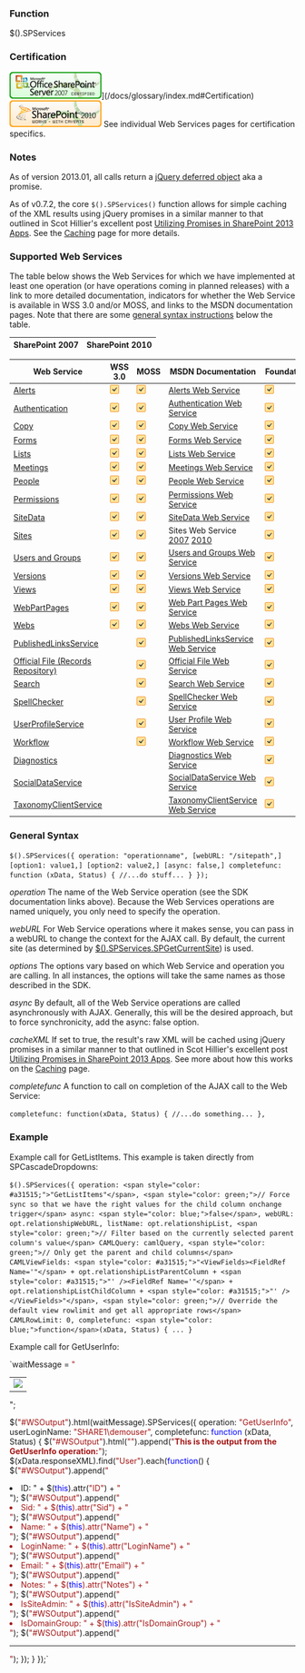 ### Function

$().SPServices

### Certification

![Certified for SharePoint 2007](/docs/img/sp2007-cert.jpg)](/docs/glossary/index.md#Certification) [![Works with Caveats with SharePoint 2010](/docs/img/sp2010-works.jpg)](/docs/glossary/index.md##Certification)
See individual Web Services pages for certification specifics.

### Notes

As of version 2013.01, all calls return a [jQuery deferred object](http://api.jquery.com/category/deferred-object/) aka a promise.

As of v0.7.2, the core `$().SPServices()` function allows for simple caching of the XML results using jQuery promises in a similar manner to that outlined in Scot Hillier's excellent post [Utilizing Promises in SharePoint 2013 Apps](http://www.shillier.com/archive/2012/11/29/utilizing-promises-in-sharepoint-2013-apps.aspx). See the [Caching](/wikipage?title=Caching) page for more details.

### Supported Web Services

The table below shows the Web Services for which we have implemented at least one operation (or have operations coming in planned releases) with a link to more detailed documentation, indicators for whether the Web Service is available in WSS 3.0 and/or MOSS, and links to the MSDN documentation pages. Note that there are some [general syntax instructions](/wikipage?title=%24%28%29.SPServices&ANCHOR#GeneralSyntax) below the table.

| SharePoint 2007 | SharePoint 2010 |
| --------------- | --------------- |

| Web Service | WSS 3.0 | MOSS | MSDN Documentation | Foundation | SP2010 |
| ----------- | ------- | ---- | ------------------ | ---------- | ------ |
| [Alerts](/docs/api/Alerts.md) | ![](/docs/img/checkmark.gif) | ![](/docs/img/checkmark.gif) | [Alerts Web Service](http://msdn.microsoft.com/en-us/library/alerts.aspx) | ![](/docs/img/checkmark.gif) | ![](/docs/img/checkmark.gif) |
| [Authentication](/docs/api/Authentication.md) | ![](/docs/img/checkmark.gif) | ![](/docs/img/checkmark.gif) | [Authentication Web Service](http://msdn.microsoft.com/en-us/library/authentication.aspx) | ![](/docs/img/checkmark.gif) | ![](/docs/img/checkmark.gif) |
| [Copy](/docs/api/Copy.md) | ![](/docs/img/checkmark.gif) | ![](/docs/img/checkmark.gif) | [Copy Web Service](http://msdn.microsoft.com/en-us/library/copy.aspx) | ![](/docs/img/checkmark.gif) | ![](/docs/img/checkmark.gif) |
| [Forms](/docs/api/Forms.md) | ![](/docs/img/checkmark.gif) | ![](/docs/img/checkmark.gif) | [Forms Web Service](http://msdn.microsoft.com/en-us/library/forms.aspx) | ![](/docs/img/checkmark.gif) | ![](/docs/img/checkmark.gif) |
| [Lists](/docs/core/api/Lists.md) | ![](/docs/img/checkmark.gif) | ![](/docs/img/checkmark.gif) | [Lists Web Service](http://msdn.microsoft.com/en-us/library/lists.aspx) | ![](/docs/img/checkmark.gif) | ![](/docs/img/checkmark.gif) |
| [Meetings](/docs/api/Meetings.md) | ![](/docs/img/checkmark.gif) | ![](/docs/img/checkmark.gif) | [Meetings Web Service](http://msdn.microsoft.com/en-us/library/ms774629.aspx) | ![](/docs/img/checkmark.gif) | ![](/docs/img/checkmark.gif) |
| [People](/docs/api/People.md) | ![](/docs/img/checkmark.gif) | ![](/docs/img/checkmark.gif) | [People Web Service](http://msdn.microsoft.com/en-us/library/people.aspx) | ![](/docs/img/checkmark.gif) | ![](/docs/img/checkmark.gif) |
| [Permissions](/docs/api/Permissions.md) | ![](/docs/img/checkmark.gif) | ![](/docs/img/checkmark.gif) | [Permissions Web Service](http://msdn.microsoft.com/en-us/library/permissions.aspx) | ![](/docs/img/checkmark.gif) | ![](/docs/img/checkmark.gif) |
| [SiteData](/docs/api/SiteData.md) | ![](/docs/img/checkmark.gif) | ![](/docs/img/checkmark.gif) | [SiteData Web Service](http://msdn.microsoft.com/en-us/library/ms774821(v=office.12).aspx) | ![](/docs/img/checkmark.gif) | ![](/docs/img/checkmark.gif) |
| [Sites](/docs/api/Sites.md) | ![](/docs/img/checkmark.gif) | ![](/docs/img/checkmark.gif) | Sites Web Service [2007](http://msdn.microsoft.com/en-us/library/ms774847(v=office.12).aspx) [2010](http://msdn.microsoft.com/en-us/library/bb250173.aspx) | ![](/docs/img/checkmark.gif) | ![](/docs/img/checkmark.gif) |
| [Users and Groups](/docs/api/Users%20and%20Groups.md) | ![](/docs/img/checkmark.gif) | ![](/docs/img/checkmark.gif) | [Users and Groups Web Service](http://msdn.microsoft.com/en-us/library/ms772647.aspx) | ![](/docs/img/checkmark.gif) | ![](/docs/img/checkmark.gif) |
| [Versions](/docs/api/Versions.md) | ![](/docs/img/checkmark.gif) | ![](/docs/img/checkmark.gif) | [Versions Web Service](http://msdn.microsoft.com/en-us/library/ms772545.aspx) | ![](/docs/img/checkmark.gif) | ![](/docs/img/checkmark.gif) |
| [Views](/docs/api/Views.md) | ![](/docs/img/checkmark.gif) | ![](/docs/img/checkmark.gif) | [Views Web Service](http://msdn.microsoft.com/en-us/library/views.aspx) | ![](/docs/img/checkmark.gif) | ![](/docs/img/checkmark.gif) |
| [WebPartPages](/docs/api/WebPartPages.md) | ![](/docs/img/checkmark.gif) | ![](/docs/img/checkmark.gif) | [Web Part Pages Web Service](http://msdn.microsoft.com/en-us/library/ms774569.aspx) | ![](/docs/img/checkmark.gif) | ![](/docs/img/checkmark.gif) |
| [Webs](/docs/api/Webs.md) | ![](/docs/img/checkmark.gif) | ![](/docs/img/checkmark.gif) | [Webs Web Service](http://msdn.microsoft.com/en-us/library/webs.aspx) | ![](/docs/img/checkmark.gif) | ![](/docs/img/checkmark.gif) |
| [PublishedLinksService](/docs/api/PublishedLinksService.md) | | ![](/docs/img/checkmark.gif) | [PublishedLinksService Web Service](http://msdn.microsoft.com/en-us/library/aa981003.aspx) | ![](/docs/img/checkmark.gif) |
| [Official File (Records Repository)](/docs/api/OfficialFile.md) | | ![](/docs/img/checkmark.gif) | [Official File Web Service](http://msdn.microsoft.com/en-us/library/aa981147(v=office.12).aspx) | ![](/docs/img/checkmark.gif) |
| [Search](/docs/api/Search.md) | | ![](/docs/img/checkmark.gif) | [Search Web Service](http://msdn.microsoft.com/en-us/library/search.aspx) | ![](/docs/img/checkmark.gif) |
| [SpellChecker](/docs/api/SpellChecker.md) | | ![](/docs/img/checkmark.gif) | [SpellChecker Web Service](http://msdn.microsoft.com/en-us/library/microsoft.sharepoint.publishing.spellchecker.spellcheck.aspx) | ![](/docs/img/checkmark.gif) |
| [UserProfileService](/docs/api/UserProfileService.md) | | ![](/docs/img/checkmark.gif) | [User Profile Web Service](http://msdn.microsoft.com/en-us/library/aa981571.aspx) | ![](/docs/img/checkmark.gif) |
| [Workflow](/docs/api/Workflow.md) | | ![](/docs/img/checkmark.gif) | [Workflow Web Service](http://msdn.microsoft.com/en-us/library/aa981383.aspx) | ![](/docs/img/checkmark.gif) |
| [Diagnostics](/docs/api/Diagnostics.md) | | | [Diagnostics Web Service](http://msdn.microsoft.com/en-us/library/ee551419.aspx) | ![](/docs/img/checkmark.gif) | ![](/docs/img/checkmark.gif) |
| [SocialDataService](/docs/api/SocialDataService) | | | [SocialDataService Web Service](http://msdn.microsoft.com/en-us/library/ee590294.aspx) | ![](/docs/img/checkmark.gif) |
| [TaxonomyClientService](/docs/api/TaxonomyClientService) | | | [TaxonomyClientService Web Service](http://msdn.microsoft.com/en-us/library/ee586638.aspx) | ![](/docs/img/checkmark.gif) |

### General Syntax

`$().SPServices({
	operation: "operationname",
	[webURL: "/sitepath",]
	[option1: value1,]
	[option2: value2,]
	[async: false,]
	completefunc: function (xData, Status) {
		//...do stuff...
	}
});`


_operation_
The name of the Web Service operation (see the SDK documentation links above). Because the Web Services operations are named uniquely, you only need to specify the operation.

_webURL_
For Web Service operations where it makes sense, you can pass in a webURL to change the context for the AJAX call. By default, the current site (as determined by [$().SPServices.SPGetCurrentSite](/wikipage?title=%24%28%29.SPServices.SPGetCurrentSite)) is used.

_options_
The options vary based on which Web Service and operation you are calling. In all instances, the options will take the same names as those described in the SDK.

_async_
By default, all of the Web Service operations are called asynchronously with AJAX. Generally, this will be the desired approach, but to force synchronicity, add the async: false option.

_cacheXML_
If set to true, the result's raw XML will be cached using jQuery promises in a similar manner to that outlined in Scot Hillier's excellent post [Utilizing Promises in SharePoint 2013 Apps](http://www.shillier.com/archive/2012/11/29/utilizing-promises-in-sharepoint-2013-apps.aspx). See more about how this works on the [Caching](/wikipage?title=Caching) page.

_completefunc_
A function to call on completion of the AJAX call to the Web Service:

`completefunc: function(xData, Status) {
  //...do something...
},`

### Example

Example call for GetListItems. This example is taken directly from SPCascadeDropdowns:

`$().SPServices({
	operation: <span style="color: #a31515;">"GetListItems"</span>,
	<span style="color: green;">// Force sync so that we have the right values for the child column onchange trigger</span>
	async: <span style="color: blue;">false</span>,
	webURL: opt.relationshipWebURL,
	listName: opt.relationshipList,
	<span style="color: green;">// Filter based on the currently selected parent column's value</span>
	CAMLQuery: camlQuery,
	<span style="color: green;">// Only get the parent and child columns</span>
	CAMLViewFields: <span style="color: #a31515;">"<ViewFields><FieldRef Name='"</span> + opt.relationshipListParentColumn + <span style="color: #a31515;">"' /><FieldRef Name='"</span> + opt.relationshipListChildColumn + <span style="color: #a31515;">"' /></ViewFields>"</span>,
	<span style="color: green;">// Override the default view rowlimit and get all appropriate rows</span>
	CAMLRowLimit: 0,
	completefunc: <span style="color: blue;">function</span>(xData, Status) {
		...
	}`

Example call for GetUserInfo:

`waitMessage = <span style="color: #a31515;">"<table width='100%' align='center'><tr><td align='center'><img src='/_layouts/images/gears_an.gif'/></td></tr></table>"</span>;

$(<span style="color: #a31515;">"#WSOutput"</span>).html(waitMessage).SPServices({
	operation: <span style="color: #a31515;">"GetUserInfo"</span>,
	userLoginName: <span style="color: #a31515;">"SHARE1\\demouser"</span>,
	completefunc: <span style="color: blue;">function</span> (xData, Status) {
		$(<span style="color: #a31515;">"#WSOutput"</span>).html(<span style="color: #a31515;">""</span>).append(<span style="color: #a31515;">"<b>This is the output from the GetUserInfo operation:</b>"</span>);
		$(xData.responseXML).find(<span style="color: #a31515;">"User"</span>).each(<span style="color: blue;">function</span>() {
			$(<span style="color: #a31515;">"#WSOutput"</span>).append(<span style="color: #a31515;">"<li>ID: "</span> + $(<span style="color: blue;">this</span>).attr(<span style="color: #a31515;">"ID"</span>) + <span style="color: #a31515;">"</li>"</span>);
			$(<span style="color: #a31515;">"#WSOutput"</span>).append(<span style="color: #a31515;">"<li>Sid: "</span> + $(<span style="color: blue;">this</span>).attr(<span style="color: #a31515;">"Sid"</span>) + <span style="color: #a31515;">"</li>"</span>);
			$(<span style="color: #a31515;">"#WSOutput"</span>).append(<span style="color: #a31515;">"<li>Name: "</span> + $(<span style="color: blue;">this</span>).attr(<span style="color: #a31515;">"Name"</span>) + <span style="color: #a31515;">"</li>"</span>);
			$(<span style="color: #a31515;">"#WSOutput"</span>).append(<span style="color: #a31515;">"<li>LoginName: "</span> + $(<span style="color: blue;">this</span>).attr(<span style="color: #a31515;">"LoginName"</span>) + <span style="color: #a31515;">"</li>"</span>);
			$(<span style="color: #a31515;">"#WSOutput"</span>).append(<span style="color: #a31515;">"<li>Email: "</span> + $(<span style="color: blue;">this</span>).attr(<span style="color: #a31515;">"Email"</span>) + <span style="color: #a31515;">"</li>"</span>);
			$(<span style="color: #a31515;">"#WSOutput"</span>).append(<span style="color: #a31515;">"<li>Notes: "</span> + $(<span style="color: blue;">this</span>).attr(<span style="color: #a31515;">"Notes"</span>) + <span style="color: #a31515;">"</li>"</span>);
			$(<span style="color: #a31515;">"#WSOutput"</span>).append(<span style="color: #a31515;">"<li>IsSiteAdmin: "</span> + $(<span style="color: blue;">this</span>).attr(<span style="color: #a31515;">"IsSiteAdmin"</span>) + <span style="color: #a31515;">"</li>"</span>);
			$(<span style="color: #a31515;">"#WSOutput"</span>).append(<span style="color: #a31515;">"<li>IsDomainGroup: "</span> + $(<span style="color: blue;">this</span>).attr(<span style="color: #a31515;">"IsDomainGroup"</span>) + <span style="color: #a31515;">"</li>"</span>);
			$(<span style="color: #a31515;">"#WSOutput"</span>).append(<span style="color: #a31515;">"<hr/>"</span>);
		});
	}
});`
